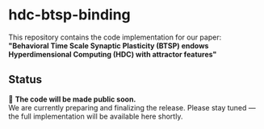 # hdc-btsp-binding


This repository contains the code implementation for our paper:
**"Behavioral Time Scale Synaptic Plasticity (BTSP) endows Hyperdimensional Computing (HDC) with attractor features"**  

## Status

🚧 **The code will be made public soon.**  
We are currently preparing and finalizing the release. Please stay tuned — the full implementation will be available here shortly.
